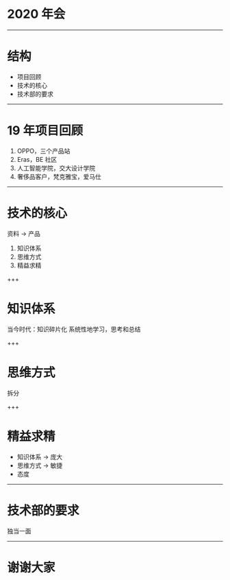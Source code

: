 # 2020 年会

---

# 结构

- 项目回顾
- 技术的核心
- 技术部的要求

---

# 19 年项目回顾

1. OPPO，三个产品站
2. Eras，BE 社区
3. 人工智能学院，交大设计学院
4. 奢侈品客户，梵克雅宝，爱马仕

---

# 技术的核心

资料 -> 产品

1. 知识体系
2. 思维方式
3. 精益求精

+++

# 知识体系

当今时代：知识碎片化
系统性地学习，思考和总结

+++

# 思维方式

拆分

+++

# 精益求精

- 知识体系 -> 庞大
- 思维方式 -> 敏捷
- 态度

---

# 技术部的要求

独当一面

---

# 谢谢大家
